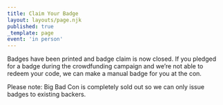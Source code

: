 ```yaml
---
title: Claim Your Badge
layout: layouts/page.njk
published: true
_template: page
event: 'in person'
---
```


Badges have been printed and badge claim is now closed. If you pledged for a badge during the crowdfunding campaign and we’re not able to redeem your code, we can make a manual badge for you at the con. 

Please note: Big Bad Con is completely sold out so we can only issue badges to existing backers. 

<!--Badge codes are available from Backerkit in your [digital downloads](https://big-bad-con-2023.backerkit.com/backer/digital_rewards).-->
